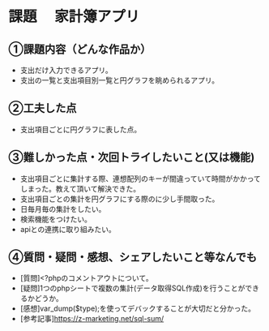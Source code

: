 # 課題　 家計簿アプリ

## ①課題内容（どんな作品か）
- 支出だけ入力できるアプリ。
- 支出の一覧と支出項目別一覧と円グラフを眺められるアプリ。
## ②工夫した点
- 支出項目ごとに円グラフに表した点。

## ③難しかった点・次回トライしたいこと(又は機能)
- 支出項目ごとに集計する際、連想配列のキーが間違っていて時間がかかってしまった。教えて頂いて解決できた。
- 支出項目ごとの集計を円グラフにする際のに少し手間取った。
- 日毎月毎の集計をしたい。
- 検索機能をつけたい。
- apiとの連携に取り組みたい。

## ④質問・疑問・感想、シェアしたいこと等なんでも
- [質問]<?phpのコメントアウトについて。 
- [疑問]1つのphpシートで複数の集計(データ取得SQL作成)を行うことができるかどうか。
- [感想]var_dump($type);を使ってデバックすることが大切だと分かった。
- [参考記事]https://z-marketing.net/sql-sum/

